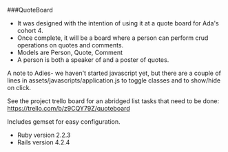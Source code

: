 
###QuoteBoard

- It was designed with the intention of using it at a quote board for Ada's cohort 4.  
- Once complete, it will be a board where a person can perform crud operations on quotes and comments.  
- Models are Person, Quote, Comment  
- A person is both a speaker of and a poster of quotes.

A note to Adies- we haven't started javascript yet, but there are a couple of lines in assets/javascripts/application.js to toggle classes and to show/hide on click.


See the project trello board for an abridged list tasks that need to be done:  
https://trello.com/b/z9CQY79Z/quoteboard  


Includes gemset for easy configuration.  
- Ruby version 2.2.3  
- Rails version 4.2.4  
